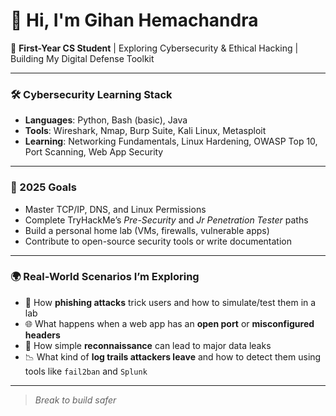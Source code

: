# 👋 Hi, I'm Gihan Hemachandra  
🔐 **First-Year CS Student** | Exploring Cybersecurity & Ethical Hacking | Building My Digital Defense Toolkit  

---

### 🛠️ Cybersecurity Learning Stack  
- **Languages**: Python, Bash (basic), Java  
- **Tools**: Wireshark, Nmap, Burp Suite, Kali Linux, Metasploit  
- **Learning**: Networking Fundamentals, Linux Hardening, OWASP Top 10, Port Scanning, Web App Security

---

### 🎯 2025 Goals  
- Master TCP/IP, DNS, and Linux Permissions  
- Complete TryHackMe’s *Pre-Security* and *Jr Penetration Tester* paths  
- Build a personal home lab (VMs, firewalls, vulnerable apps)  
- Contribute to open-source security tools or write documentation  

---

### 🌍 Real-World Scenarios I’m Exploring  
- 🧠 How **phishing attacks** trick users and how to simulate/test them in a lab  
- 🌐 What happens when a web app has an **open port** or **misconfigured headers**  
- 🧨 How simple **reconnaissance** can lead to major data leaks  
- 📉 What kind of **log trails attackers leave** and how to detect them using tools like `fail2ban` and `Splunk`

---

> _Break to build safer_

